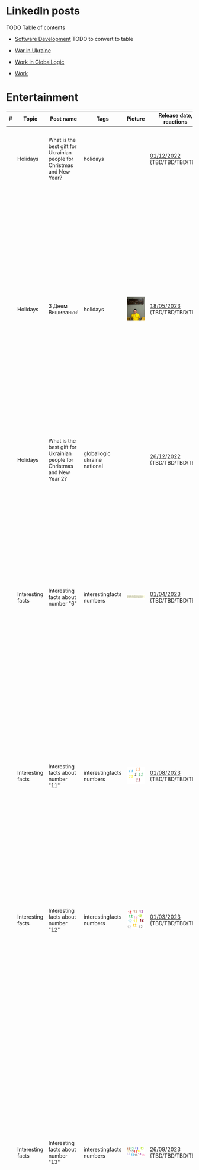 # LinkedIn posts

TODO Table of contents

- [Software Development](./MyLinkedInPosts_SoftwareDevelopment.md) TODO to convert to table

- [War in Ukraine](./MyLinkedInPosts_WarInUkraine.md)
- [Work in GlobalLogic](./MyLinkedInPosts_WorkInGL.md)
- [Work](./MyLinkedInPosts_Work.md)

# Entertainment

| # | Topic | Post name   | Tags           | Picture     | Release date, reactions |  Post    | Links         |
| - | ------|-------------|----------------|-------------|-------------------------|----------|:-------------:|
| | Holidays | What is the best gift for Ukrainian people for Christmas and New Year? | holidays | | [01/12/2022](https://www.linkedin.com/posts/dimanikulin_armukrainenow-warinukraine-activity-7012374950275637249-Wpcn?utm_source=share&utm_medium=member_desktop) {TBD/TBD/TBD/TBD} | - Patriot defense system **8%**, - Atacms **16%**, - pUTINs visit of Kobzon concert **76%**. Any other options I forgot to mention?| |
|  | Holidays | З Днем Вишиванки! | holidays | <img src="./Images/Vishivanka.jpg" alt="Vishivanka" /> | [18/05/2023](https://www.linkedin.com/posts/dimanikulin_globallogic-ukraine-nationalholiday-activity-7064859572955398144-xxKg?utm_source=share&utm_medium=member_desktop) {TBD/TBD/TBD/TBD} | Цю футболку-вишиванку я отримав завдяки GlobalLogic та Дню Незалежності України. У 2018 році мені надійшов лист від GlobalLogic з пропозицією обрати спортивний захід з переліку марафонів. Я обрав забіг у Пирогово, який відбувся 24 серпня 2018 року. Там я та ця яскрава футболка-вишиванка поєдналися. Фото було зроблено у офісі. До речі, шорти були блакитні.А у вас є цікаві історії, пов'язані з вишиванками? | |
|  | Holidays | What is the best gift for Ukrainian people for Christmas and New Year 2?| globallogic ukraine national | | [26/12/2022](https://www.linkedin.com/posts/dimanikulin_activity-7145329226500521984-2up9?utm_source=share&utm_medium=member_desktop) {TBD/TBD/TBD/TBD} | - Taurus rockets **0%**; - Nuclear weapon **0%**; - pUTINs visit of Kobzon concert **0%**. Any other options I forgot to mention? | |
| | Interesting facts | Interesting facts about number "6" | interestingfacts numbers | <img src="./Images/GL6Years.png" alt="GL 6 Years" /> | [01/04/2023](https://www.linkedin.com/posts/dimanikulin_interestingfacts-numbers-globallogic-activity-7051457743555104769-pDkY?utm_source=share&utm_medium=member_desktop) {TBD/TBD/TBD/TBD} | - In many cultures, 6 is considered to be a lucky number; - Six is the smallest perfect number, which means that the sum of its factors (1, 2, and 3) equals 6.; - The average human hand has six bones in each finger, except for the thumb, which has two bones; - I have reached the 6th Anniversary in GlobalLogic recently. Are there other facts? Something else? please share in comments other facts. | |
| | Interesting facts | Interesting facts about number "11" | interestingfacts numbers | <img src="./Images/InterestingFactsAbout11.jpg" alt="Interesting Facts About 11" /> | [01/08/2023](https://www.linkedin.com/posts/dimanikulin_interestingfacts-activity-6967512359246393344-drW-?utm_source=share&utm_medium=member_desktop) {TBD/TBD/TBD/TBD} | - 11 *11 = 121, 11* 111 = 1221, 1111 * 11 = 12221...; - Football team has 11 members; - Eleven is the name of main character in "Stranger Things" TV show; - I have reached 11 K connections now ) Are there other facts? Something else? please share in comments other facts.| |
| | Interesting facts | Interesting facts about number "12" | interestingfacts numbers | <img src="./Images/InterestingFactsAbout12.jpg" alt="Interesting Facts About 12" /> | [01/03/2023](https://www.linkedin.com/posts/dimanikulin_interestingfacts-activity-7031329081606483968-Xg3L?utm_source=share&utm_medium=member_desktop) {TBD/TBD/TBD/TBD} | - 12 months in a year; - 12 hours visible on a clock; - 12 is a composite number, an even number, a natural number, and a whole number; - There are 12 stars on the flag of Europe. - Max 12 columns in Bootstrap row. ;) Something else? please share in comments other facts.| |
| | Interesting facts | Interesting facts about number "13" | interestingfacts numbers | <img src="./Images/InterestingFactsAbout13.jpg" alt="Interesting Facts About 13" /> | [26/09/2023](https://www.linkedin.com/posts/dimanikulin_interestingfacts-activity-7112326331484258304-C2fS?utm_source=share&utm_medium=member_desktop) {TBD/TBD/TBD/TBD} | Usually, the number 13 is considered unlucky in many cultures. Here are some interesting facts about the number 13: - In some Western cultures, Friday the 13th is considered an especially unlucky day. - In some ancient cultures, this number was considered sacred and associated with the lunar and feminine cycles. It was seen as a symbol of fertility and good fortune. - In mathematics, 13 is considered a prime number, and it has some unique properties - a part of Pythagorean triples and a part of the Fibonacci sequence. - In Italian culture, this number is associated with good fortune. Are there other facts? | |
| | Interesting facts | Interesting facts about number "7" | interestingfacts numbers | <img src="./Images/InterestingFactsAbout7.png" alt="Interesting Facts About 7" /> | [26/03/2024](https://www.linkedin.com/posts/dimanikulin_numbers-interestingfacts-activity-7178308521065648130-rwAl?utm_source=share&utm_medium=member_desktop) {TBD/TBD/TBD/TBD} | As you might know the number 7 has a rich history and significance across various cultures and disciplines. Here are 7 interesting facts about the number 7: - Seven is a prime number, meaning it can only be divided by 1 and itself without leaving a remainder. - The fourth prime number, the fourth Fibonacci number, and a Mersenne prime. - In Hinduism and some forms of yoga, there are believed to be seven energy centers in the body called chakras. - Traditionally, the world is divided into seven continents and seven seas. - In Christian theology, the Seven Deadly Sins are a classification of vices that were believed to be particularly detrimental to spiritual progress. - In many cultures, 7 is considered a lucky number. - The Seven Wonders of the Ancient World were a list of remarkable constructions of classical antiquity. Are there other facts? | |
| | Interesting facts | Interesting facts about me | interestingfacts numbers | | [26/03/2024](https://www.linkedin.com/posts/dimanikulin_there-are-a-lot-of-people-in-my-linkedin-activity-7194653260526333953-wBiT?utm_source=share&utm_medium=member_desktop)  {TBD/TBD/TBD/TBD} | There are a lot of people in my LinkedIn network who know me well. Let's share four random facts about me and guess which one is not true. Can you also share something interesting about yourself? Which one is not true about me? - I cannot swim well; - They called me Winnie the Pooh; - I dance folk; - I visited Egypt | |
| | Interesting facts | Interesting facts about number "14" | interestingfacts numbers | <img src="./Images/InterestingFactsAbout14.jpg" alt="Interesting Facts About 14" /> | [28/05/2024](https://www.linkedin.com/posts/dimanikulin_interestingfacts-numbers-activity-7201133644424396800-xGQA?utm_source=share&utm_medium=member_desktop)  {TBD/TBD/TBD/TBD} | Did you know the facts that highlight the number 14's significance and varied roles across different domains? Here are some interesting facts about the number 14: - The sum of the first three square numbers (1� + 2� + 3� = 1 + 4 + 9 = 14). - Silicon has an atomic number of 14. - The term "fortnight" means 14 nights (or two weeks). - In traditional Judaism, a boy reaches the age of Bar Mitzvah at 13, but the celebration often occurs in the 14th year. - Valentine's Day is celebrated on February 14th. Do you know any other facts? Please share other facts in the comments. | |

# Other

| # | Topic | Post name   | Tags           | Picture     | Release date, reactions |  Post    | Links         |
| - | ------|-------------|----------------|-------------|-------------------------|----------|:-------------:|
| | Fishing | Attempt 0 | fishing staysafe emailsecurity internetsecurity | <img src="./Images/fishing00.jpg" alt="fishing 00" /> <img src="./Images/fishing01.jpg" alt="fishing 01" /> | [01/12/2022](https://www.linkedin.com/posts/dimanikulin_fishing-activity-6993092454992211969-Ucgz?utm_source=share&utm_medium=member_desktop) {TBD/TBD/TBD/TBD} | Dear fishers, thank you! But I will reject your gift ($3.5M) again. And will do it again and again.  | |
| | Fishing | Attempt 1 | fishing staysafe emailsecurity internetsecurity | <img src="./Images/fishing02.jpg" alt="fishing 02" /> | [01/06/2022](https://www.linkedin.com/posts/dimanikulin_fishing-activity-6939455519191404544-mWpp?utm_source=share&utm_medium=member_desktop) {TBD/TBD/TBD/TBD} | This time they did not propose to send a big amount of money to me just for sharing my account info. This time they did not propose a big prize for me just for providing my credit card information. Instead, they used actor name (Peter Pine) to contact them � for me it�s the best fishing attack for now. | |
| | Fishing | Attempt 2 | fishing staysafe emailsecurity internetsecurity | <img src="./Images/fishing03.jpg" alt="fishing 03" /> | [01/05/2022](https://www.linkedin.com/posts/dimanikulin_it-is-so-easy-to-get-really-big-money-now-activity-6935298599983443968-1GRA?utm_source=share&utm_medium=member_desktop) {TBD/TBD/TBD/TBD} | It is so easy to get really big money now. I can receive a payment with amount 10 Million US Dollars. What I need is just to send my address, bank name and address, account name and number, Swift Code etc. However, I need to reject this nice offer because I do not know what to do with such big money. )))  | |
| | Fishing | Attempt 3 | fishing staysafe emailsecurity internetsecurity | <img src="./Images/fishing04.jpg" alt="fishing 04" /> | [01/01/2022](https://www.linkedin.com/posts/dimanikulin_that-is-probably-first-time-when-i-reject-activity-6885883352952438784-CEq-?utm_source=share&utm_medium=member_desktop) {TBD/TBD/TBD/TBD} | That is probably first time when I reject the high-paying job and WFH mode. They sent me an email with a job description. Also they even provided me a password and nice attachment to open so I could start working immediately. Not this time, sorry guys ;-) | |
| | Fishing | Attempt 4 | fishing staysafe emailsecurity internetsecurity | <img src="./Images/fishing05.jpg" alt="fishing 05" /> | [24/04/2023](https://www.linkedin.com/posts/dimanikulin_fishing-activity-7054716495364300801-_-1z?utm_source=share&utm_medium=member_desktop) {TBD/TBD/TBD/TBD} | The most boring proposal so far. This time they did not propose big money neither high-paying job with WFH. They just wanted to warn me about disk space. | |
| | Fishing | Sensitive or confidential language | fishing staysafe emailsecurity internetsecurity | <img src="./Images/fishing06.jpg" alt="fishing 06" /> | [06/06/2023](https://www.linkedin.com/posts/dimanikulin_staysafe-fishing-activity-7071738520201027584-TmuQ?utm_source=share&utm_medium=member_desktop) {TBD/TBD/TBD/TBD} | It is unfortunately true that some people may use sensitive or confidential language (Confidential! Sensitive Information!) in their messages as a tactic to deceive or manipulate others, and they may not be concerned about the consequences of doing so. If you receive a message that you suspect may be fraudulent or deceptive, it is important to exercise caution and to verify the authenticity of the message before taking any action. This may involve double-checking the source of the message, looking for signs of phishing or other scams, or seeking guidance from a trusted authority or expert. By taking these precautions, you can help protect yourself from potential harm and avoid falling victim to scams or other types of fraud. Stay safe! | |
| | LinkedIn content | Just Joined LinkedIn | LinkedIn Content | <img src="./Images/JustJoinedLinkedIn.jpg" alt="Just Joined LinkedIn" /> | [16/02/2022](https://www.linkedin.com/posts/dimanikulin_%D0%BD%D0%B0%D0%B1%D0%BE%D0%BB%D0%B5%D0%BB%D0%BE-activity-6896460037422686208-xicr?utm_source=share&utm_medium=member_desktop) {TBD/TBD/TBD/TBD} | Наболело... | |
| | LinkedIn content | What do you think about content posted in LinkedIn? | LinkedIn Content | | [08/05/2023](https://www.linkedin.com/posts/dimanikulin_linkedin-content-activity-7061244365477752832-VDm0?utm_source=share&utm_medium=member_desktop) {TBD/TBD/TBD/TBD} | About a year ago, I posted a picture about LI content and received a lot of responses. So.. What do you think about content posted in LinkedIn? Please share your opinion in the comments. - Dating  **31%**; - Asking for agreement or disagreement **19%**; - Memes from the 20th century **44%**; - Pet photos **6%**; 16 Votes | |
